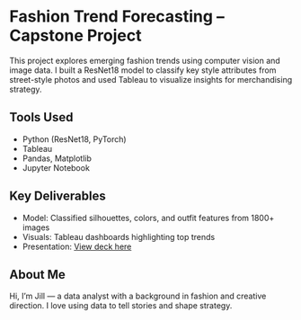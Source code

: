 # Fashion Trend Forecasting – Capstone Project

This project explores emerging fashion trends using computer vision and image data. I built a ResNet18 model to classify key style attributes from street-style photos and used Tableau to visualize insights for merchandising strategy.

## Tools Used
- Python (ResNet18, PyTorch)
- Tableau
- Pandas, Matplotlib
- Jupyter Notebook

## Key Deliverables
- Model: Classified silhouettes, colors, and outfit features from 1800+ images
- Visuals: Tableau dashboards highlighting top trends
- Presentation: [View deck here](/Users/user/Desktop/Jill.Rakovitis.Capstone.trendforecasting.pdf)


## About Me
Hi, I’m Jill — a data analyst with a background in fashion and creative direction. I love using data to tell stories and shape strategy.
